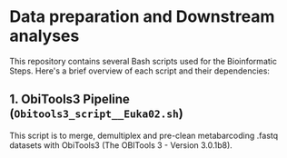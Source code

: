 # Data preparation and Downstream analyses

This repository contains several Bash scripts used for the Bioinformatic Steps. Here's a brief overview of each script and their dependencies:

## 1. ObiTools3 Pipeline (`Obitools3_script__Euka02.sh`)

 This script is to merge, demultiplex and pre-clean metabarcoding .fastq datasets with ObiTools3 (The OBITools 3 - Version 3.0.1b8).
